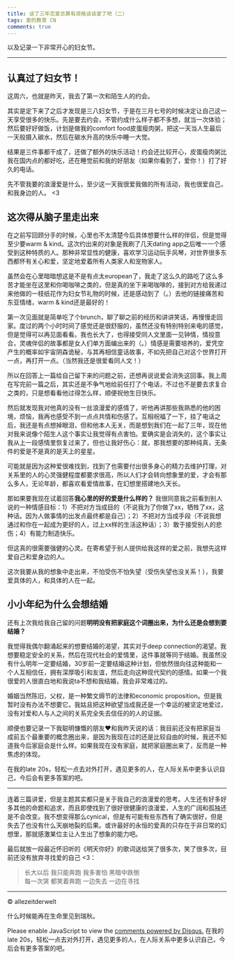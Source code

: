 ```yaml
---
title: 谈了三年恋爱总算有资格谈谈爱了吧（二）
tags: 爱的教育 CN
comments: true
---
```

以及记录一下非常开心的妇女节。

<!--more-->

---
## 认真过了妇女节！
这周六，也就是昨天，我去了第一次和陌生人的约会。

其实是定下来了之后才发现是三八妇女节，于是在三月七号的时候决定让自己这一天享受很多的快乐。先是要去约会，不管约成什么样子都不多想，就当一次体验；然后要好好做饭，计划是做我的comfort food皮蛋瘦肉粥，把这一天当人生最后一天般摄入碳水，然后在碳水升高的快乐中睡一大觉。

结果是三件事都干成了，还做了额外的快乐活动！约会还比较开心，皮蛋瘦肉粥比我在国内点的都好吃，还在睡觉前和我的好朋友（如果你看到了，爱你！）打了好久的电话。

先不管我要的浪漫爱是什么，至少这一天我很爱我做的所有活动，我也很爱自己，和我身边的人。 <3  

## 这次得从脑子里走出来
在之前写回顾分手的时候，心里也不太清楚今后具体想要什么样的伴侣，但是觉得至少要warm &
kind。这次约出来的对象是我刷了几天dating app之后唯一一个感受到这种特质的人。那种非常显性的健康，喜欢学习运动玩手风琴，对世界很多东西都怀有关心和爱，坚定地爱着所有人类家人和宠物家人。

虽然会在心里暗暗想这是不是有点太european了，我走了这么久的路吃了这么多苦才能坐在这里和你喝咖啡之类的，但是真的坐下来喝咖啡的，接到对方给我递过来他做的一枝纸花作为妇女节礼物的时候，还是感动到了（。）去他的链接痛苦和东亚情绪，warm & kind还是最好的！

第一次见面就是简单吃了个brunch，聊了聊之前的经历和讲讲笑话，再慢慢走回家。度过的两个小时时间了感觉还是很舒服的，虽然还没有特别特别来电的感觉，但是觉得可以再见面看看。我也长大了，也得接受同人文里面一见钟情，情投意合，灵魂伴侣的故事都是女人们单方面编出来的（。）情感是需要培养的，爱凭空产生的概率如宇宙阴森诡秘，与其再相信童话故事，不如先把自己对这个世界打开一点，再打开一点。（当然我还是很爱看同人文！）

所以在回答上一篇给自己留下来的问题之前，还想再说说爱会消失这回事。我上周在写完前一篇之后，其实还是不争气地给前任打了个电话，不过也不是要去求复合之类的，只是想看看他过得怎么样，顺便祝他生日快乐。

然后就发现我对他真的没有一丝浪漫爱的感情了，听他再讲那些我熟悉的他的困境，烦恼，我再也感受不到一点点共情和伤感了。互相祝福了一下，挂了电话之后，我还是有点想掉眼泪，但和他本人无关，而是想到我们在一起了三年，现在他对我来说像个陌生人这个事实让我觉得有点害怕。爱确实是会消失的，这个事实让我从上一段感情里恢复过来了，但也让我好伤心：就，那我想要的那种纯真，无条件的爱是不是真的是天上的星星。

可能就是因为这种爱很难找到，找到了也需要付出很多身心的精力去维护打理，对关系里的人的心灵强健程度都要求很高，所以人们才会转向想象里的爱，才会有那么多人，无论年龄，都喜欢看爱情故事，在幻想里搭建地久天长。

那如果要我现在试着回答**我心里的好的爱是什么样的？** 我很同意我之前看到别人说的一种情感目标：1）不把对方当成目的（不说我为了你做了xx，牺牲了xx，这种话。因为人做事情的出发点最终都是自己）；2）不把对方当成手段（不说我想通过和你在一起成为更好的人，过上xx样的生活这种话）；3）敢于接受别人的悲伤；4）有能力制造快乐。

但这真的很需要强健的心灵。在寄希望于别人提供给我这样的爱之前，我想先这样爱自己和爱身边的人。

这次我要从我的想象中走出来，不怕受伤不怕失望（受伤失望也没关系！），我要爱具体的人，和具体的人在一起。  

## 小小年纪为什么会想结婚
还有上次我给我自己留的问题**明明没有把家庭这个词圈出来，为什么还是会想到要结婚？** 

我觉得我偶尔翻涌起来的想要结婚的渴望，其实对于deep connection的渴望。我想要稳定安全的关系，然后在现代社会的爱情里，这件事就等同于结婚。我虽然没有什么明年一定要结婚，30岁前一定要结婚这种计划，但依然很向往这种能和一个人互相信任，拥有深厚吸引和友谊，然后走向这种现代契约的感情。如果一个我很爱的人很直白地和我说ta不想和我结婚，我会非常难过的。

婚姻当然陈旧，父权，是一种繁文缛节的法律和economic proposition。但是我暂时没有办法不想要它。我姑且把这种欲望当成我还是一个幸运的被坚定地爱过，没有对爱和人与人之间的关系完全失去信任的的人的证据。

顺便也要记录一下我聪明慷慨的朋友❤️和我昨天说的话：我目前还没有把家庭当成前五个最重要的概念圈出来，是因为我现在过的还是比较自由的时候，我还不知道我今后家庭会是什么样。如果我现在没有家庭，就把家庭圈出来了，反而是一种焦虑的体现。

在我的late 20s，轻松一点去对外打开，遇见更多的人，在人际关系中更多认识自己，今后会有更多答案的吧。    

--- 

连着三篇讲爱，但是主题其实都只是关于我自己的浪漫爱的思考。人生还有好多好多其他的命题和追求，而且即使找到了很好很健康的浪漫爱，人生的广阔和孤独还是不会改变。我不想变得那么cynical，但是有可能有些东西有了确实很好，但是失去了也没有什么天崩地裂的后果。或许最好的永恒的爱真的只存在于非日常的幻想里，那就感激某位主让人生出了想象的能力吧。

最后就放一段最近怀旧听的《明天你好》的歌词送给哭了很多次，笑了很多次，目前还没有放弃寻找爱的自己 <3：

> 长大以后 我只能奔跑 我多害怕 黑暗中跌倒  
> 每一次哭 都笑着奔跑 一边失去 一边在寻找

---
© allezeitderwelt


什么时候能再在生命里见到瑞秋。  


<div id="disqus_thread"></div>
<script>
    /**
    *  RECOMMENDED CONFIGURATION VARIABLES: EDIT AND UNCOMMENT THE SECTION BELOW TO INSERT DYNAMIC VALUES FROM YOUR PLATFORM OR CMS.
    *  LEARN WHY DEFINING THESE VARIABLES IS IMPORTANT: https://disqus.com/admin/universalcode/#configuration-variables    */
    /*
    var disqus_config = function () {
    this.page.url = PAGE_URL;  // Replace PAGE_URL with your page's canonical URL variable
    this.page.identifier = PAGE_IDENTIFIER; // Replace PAGE_IDENTIFIER with your page's unique identifier variable
    };
    */
    (function() { // DON'T EDIT BELOW THIS LINE
    var d = document, s = d.createElement('script');
    s.src = 'https://https-allezeitderwelt-github-io.disqus.com/embed.js';
    s.setAttribute('data-timestamp', +new Date());
    (d.head || d.body).appendChild(s);
    })();
</script>
<noscript>Please enable JavaScript to view the <a href="https://disqus.com/?ref_noscript">comments powered by Disqus.</a></noscript>
在我的late 20s，轻松一点去对外打开，遇见更多的人，在人际关系中更多认识自己，今后会有更多答案的吧。
